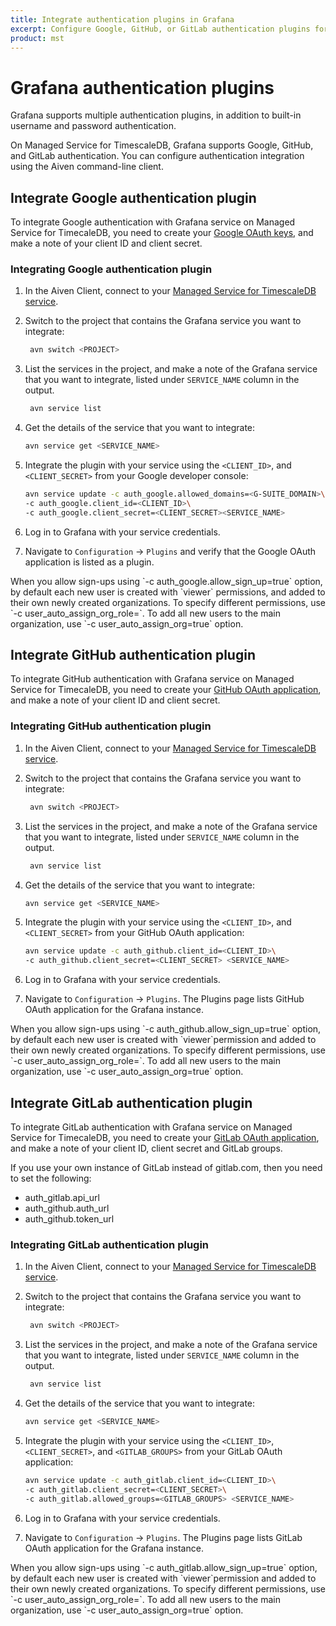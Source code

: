 ```yaml
---
title: Integrate authentication plugins in Grafana
excerpt: Configure Google, GitHub, or GitLab authentication plugins for Grafana
product: mst
---
```


# Grafana authentication plugins

Grafana supports multiple authentication plugins, in addition to
built-in username and password authentication.

On Managed Service for TimescaleDB, Grafana supports Google, GitHub, and
GitLab authentication.
You can configure authentication integration using the Aiven command-line client.

## Integrate Google authentication plugin

To integrate Google authentication with Grafana service on Managed
Service for TimecaleDB, you need to create your
[Google OAuth keys][google-oauth-keys], and make a note of your client
ID and client secret.

<procedure>

### Integrating Google authentication plugin

1.  In the Aiven Client, connect to your
    [Managed Service for TimescaleDB service][aiven-client-mst].

1.  Switch to the project that contains the Grafana service you want to
    integrate:

    ```bash
     avn switch <PROJECT>
    ```

1.  List the services in the project, and make a note of the Grafana service
    that you want to integrate, listed under `SERVICE_NAME` column in the
    output.

    ```bash
     avn service list
    ```

1.  Get the details of the service that you want to integrate:

    ```bash
    avn service get <SERVICE_NAME>
    ```

1.  Integrate the plugin with your service using the `<CLIENT_ID>`, and
    `<CLIENT_SECRET>` from your Google developer console:

    ```bash
    avn service update -c auth_google.allowed_domains=<G-SUITE_DOMAIN>\
    -c auth_google.client_id=<CLIENT_ID>\
    -c auth_google.client_secret=<CLIENT_SECRET><SERVICE_NAME>
    ```

1.  Log in to Grafana with your service credentials.

1.  Navigate to `Configuration` → `Plugins` and verify that the
    Google OAuth application is listed as a plugin.

<highlight type="note">
     When you allow sign-ups using `-c auth_google.allow_sign_up=true` option,
     by default each new user is created with `viewer` permissions, and added to
     their own newly created organizations. To specify different permissions,
     use `-c user_auto_assign_org_role=<role name>`. To add all new users
     to the main organization, use `-c user_auto_assign_org=true` option.

</highlight>

</procedure>

## Integrate GitHub authentication plugin

To integrate GitHub authentication with Grafana service on Managed Service
for TimecaleDB, you need to create your
[GitHub OAuth application][github-oauth-keys], and make a note of
your client ID and client secret.

<procedure>

### Integrating GitHub authentication plugin

1.  In the Aiven Client, connect to your
    [Managed Service for TimescaleDB service][aiven-client-mst].

1.  Switch to the project that contains the Grafana service you want to
    integrate:

    ```bash
     avn switch <PROJECT>
    ```

1.  List the services in the project, and make a note of the Grafana service
    that you want to integrate, listed under `SERVICE_NAME` column in the
    output.

    ```bash
     avn service list
    ```

1.  Get the details of the service that you want to integrate:

    ```bash
    avn service get <SERVICE_NAME>
    ```

1.  Integrate the plugin with your service using the `<CLIENT_ID>`, and
    `<CLIENT_SECRET>` from your GitHub OAuth application:

    ```bash
    avn service update -c auth_github.client_id=<CLIENT_ID>\
    -c auth_github.client_secret=<CLIENT_SECRET> <SERVICE_NAME>
    
    ```

1.  Log in to Grafana with your service credentials.
1.  Navigate to `Configuration` → `Plugins`. The Plugins page lists
    GitHub OAuth application for the Grafana instance.

<highlight type="note">
     When you allow sign-ups using `-c auth_github.allow_sign_up=true` option,
     by default each new user is created with `viewer`permission and added to
     their own newly created organizations. To specify different permissions,
     use `-c user_auto_assign_org_role=<role name>`. To add all new users
     to the main organization, use `-c user_auto_assign_org=true` option.

</highlight>

</procedure>

## Integrate GitLab authentication plugin

To integrate GitLab authentication with Grafana service on Managed
Service for TimecaleDB, you need to create your [GitLab OAuth
application][gitlab-oauth-keys], and make a note of your client ID, client
secret and GitLab groups.

If you use your own instance of GitLab instead of gitlab.com, then you need to
set the following:

*   auth_gitlab.api_url
*   auth_github.auth_url
*   auth_github.token_url

<procedure>

### Integrating GitLab authentication plugin

1.  In the Aiven Client, connect to your
    [Managed Service for TimescaleDB service][aiven-client-mst].

1.  Switch to the project that contains the Grafana service you want to
    integrate:

    ```bash
     avn switch <PROJECT>
    ```

1.  List the services in the project, and make a note of the Grafana service
    that you want to integrate, listed under `SERVICE_NAME` column in the
    output.

    ```bash
     avn service list
    ```

1.  Get the details of the service that you want to integrate:

    ```bash
    avn service get <SERVICE_NAME>
    ```

1.  Integrate the plugin with your service using the `<CLIENT_ID>`,
    `<CLIENT_SECRET>`, and `<GITLAB_GROUPS>` from your GitLab OAuth application:

    ```bash
    avn service update -c auth_gitlab.client_id=<CLIENT_ID>\
    -c auth_gitlab.client_secret=<CLIENT_SECRET>\
    -c auth_gitlab.allowed_groups=<GITLAB_GROUPS> <SERVICE_NAME>
    
    ```

1.  Log in to Grafana with your service credentials.

1.  Navigate to `Configuration` → `Plugins`. The Plugins page lists
    GitLab OAuth application for the Grafana instance.

<highlight type="note">
     When you allow sign-ups using `-c auth_gitlab.allow_sign_up=true` option,
     by default each new user is created with `viewer`permission and added to
     their own newly created organizations. To specify different permissions,
     use `-c user_auto_assign_org_role=<role name>`. To add all new users
     to the main organization, use `-c user_auto_assign_org=true` option.

</highlight>

</procedure>

[aiven-client-mst]: /mst/:currentVersion:/aiven-client-install
[google-oauth-keys]: https://grafana.com/docs/grafana/v9.0/setup-grafana/configure-security/configure-authentication/google/
[github-oauth-keys]: https://grafana.com/docs/grafana/v9.0/setup-grafana/configure-security/configure-authentication/github/
[gitlab-oauth-keys]: https://grafana.com/docs/grafana/v9.0/setup-grafana/configure-security/configure-authentication/gitlab/

